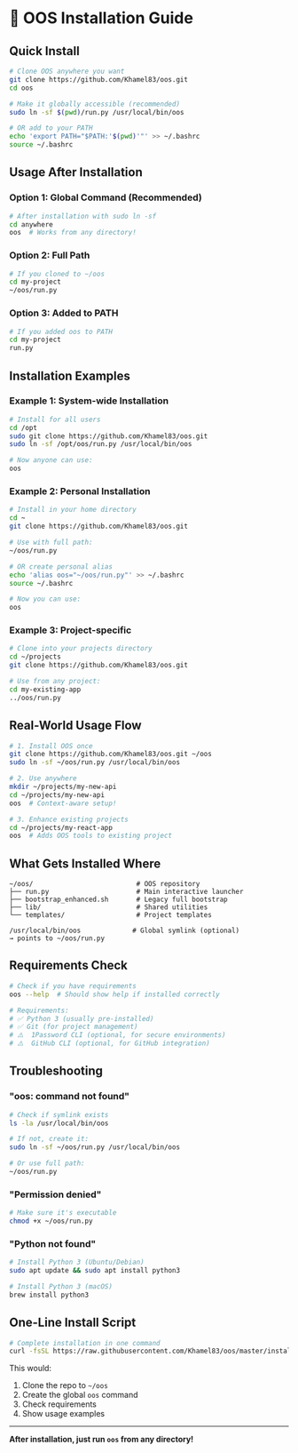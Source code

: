 # 🚀 OOS Installation Guide

## Quick Install

```bash
# Clone OOS anywhere you want
git clone https://github.com/Khamel83/oos.git
cd oos

# Make it globally accessible (recommended)
sudo ln -sf $(pwd)/run.py /usr/local/bin/oos

# OR add to your PATH
echo 'export PATH="$PATH:'$(pwd)'"' >> ~/.bashrc
source ~/.bashrc
```

## Usage After Installation

### Option 1: Global Command (Recommended)
```bash
# After installation with sudo ln -sf
cd anywhere
oos  # Works from any directory!
```

### Option 2: Full Path
```bash
# If you cloned to ~/oos
cd my-project
~/oos/run.py
```

### Option 3: Added to PATH
```bash
# If you added oos to PATH
cd my-project
run.py
```

## Installation Examples

### Example 1: System-wide Installation
```bash
# Install for all users
cd /opt
sudo git clone https://github.com/Khamel83/oos.git
sudo ln -sf /opt/oos/run.py /usr/local/bin/oos

# Now anyone can use:
oos
```

### Example 2: Personal Installation
```bash
# Install in your home directory
cd ~
git clone https://github.com/Khamel83/oos.git

# Use with full path:
~/oos/run.py

# OR create personal alias
echo 'alias oos="~/oos/run.py"' >> ~/.bashrc
source ~/.bashrc

# Now you can use:
oos
```

### Example 3: Project-specific
```bash
# Clone into your projects directory
cd ~/projects
git clone https://github.com/Khamel83/oos.git

# Use from any project:
cd my-existing-app
../oos/run.py
```

## Real-World Usage Flow

```bash
# 1. Install OOS once
git clone https://github.com/Khamel83/oos.git ~/oos
sudo ln -sf ~/oos/run.py /usr/local/bin/oos

# 2. Use anywhere
mkdir ~/projects/my-new-api
cd ~/projects/my-new-api
oos  # Context-aware setup!

# 3. Enhance existing projects
cd ~/projects/my-react-app
oos  # Adds OOS tools to existing project
```

## What Gets Installed Where

```
~/oos/                          # OOS repository
├── run.py                      # Main interactive launcher
├── bootstrap_enhanced.sh       # Legacy full bootstrap
├── lib/                        # Shared utilities
└── templates/                  # Project templates

/usr/local/bin/oos             # Global symlink (optional)
→ points to ~/oos/run.py
```

## Requirements Check

```bash
# Check if you have requirements
oos --help  # Should show help if installed correctly

# Requirements:
# ✅ Python 3 (usually pre-installed)
# ✅ Git (for project management)
# ⚠️  1Password CLI (optional, for secure environments)
# ⚠️  GitHub CLI (optional, for GitHub integration)
```

## Troubleshooting

### "oos: command not found"
```bash
# Check if symlink exists
ls -la /usr/local/bin/oos

# If not, create it:
sudo ln -sf ~/oos/run.py /usr/local/bin/oos

# Or use full path:
~/oos/run.py
```

### "Permission denied"
```bash
# Make sure it's executable
chmod +x ~/oos/run.py
```

### "Python not found"
```bash
# Install Python 3 (Ubuntu/Debian)
sudo apt update && sudo apt install python3

# Install Python 3 (macOS)
brew install python3
```

## One-Line Install Script

```bash
# Complete installation in one command
curl -fsSL https://raw.githubusercontent.com/Khamel83/oos/master/install.sh | bash
```

This would:
1. Clone the repo to `~/oos`
2. Create the global `oos` command
3. Check requirements
4. Show usage examples

---

**After installation, just run `oos` from any directory!**